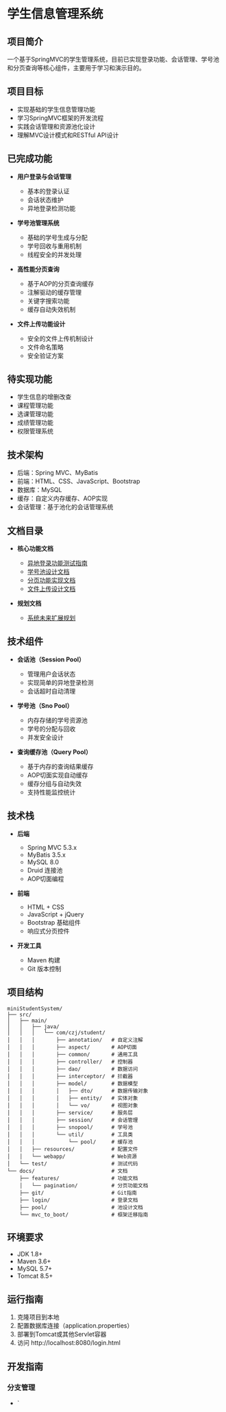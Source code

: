 # 学生信息管理系统

## 项目简介
一个基于SpringMVC的学生管理系统，目前已实现登录功能、会话管理、学号池和分页查询等核心组件，主要用于学习和演示目的。

## 项目目标
- 实现基础的学生信息管理功能
- 学习SpringMVC框架的开发流程
- 实践会话管理和资源池化设计
- 理解MVC设计模式和RESTful API设计

## 已完成功能
- **用户登录与会话管理**
  - 基本的登录认证
  - 会话状态维护
  - 异地登录检测功能
  
- **学号池管理系统**
  - 基础的学号生成与分配
  - 学号回收与重用机制
  - 线程安全的并发处理

- **高性能分页查询**
  - 基于AOP的分页查询缓存
  - 注解驱动的缓存管理
  - 关键字搜索功能
  - 缓存自动失效机制
  
- **文件上传功能设计**
  - 安全的文件上传机制设计
  - 文件命名策略
  - 安全验证方案

## 待实现功能
- 学生信息的增删改查
- 课程管理功能
- 选课管理功能
- 成绩管理功能
- 权限管理系统

## 技术架构
- 后端：Spring MVC、MyBatis
- 前端：HTML、CSS、JavaScript、Bootstrap
- 数据库：MySQL
- 缓存：自定义内存缓存、AOP实现
- 会话管理：基于池化的会话管理系统

## 文档目录
- **核心功能文档**
  - [异地登录功能测试指南](docs/login/session_test_guide.md)
  - [学号池设计文档](docs/pool/student_number_pool_design.md)
  - [分页功能实现文档](docs/features/pagination/pagination_implementation.md)
  - [文件上传设计文档](docs/features/file-upload/file_upload_design.md)
  
- **规划文档**
  - [系统未来扩展规划](docs/roadmap/future_expansion_plan.md)

## 技术组件
- **会话池（Session Pool）**
  - 管理用户会话状态
  - 实现简单的异地登录检测
  - 会话超时自动清理
  
- **学号池（Sno Pool）**
  - 内存存储的学号资源池
  - 学号的分配与回收
  - 并发安全设计

- **查询缓存池（Query Pool）**
  - 基于内存的查询结果缓存
  - AOP切面实现自动缓存
  - 缓存分组与自动失效
  - 支持性能监控统计

## 技术栈
- **后端**
  - Spring MVC 5.3.x
  - MyBatis 3.5.x
  - MySQL 8.0
  - Druid 连接池
  - AOP切面编程
  
- **前端**
  - HTML + CSS
  - JavaScript + jQuery
  - Bootstrap 基础组件
  - 响应式分页控件
  
- **开发工具**
  - Maven 构建
  - Git 版本控制

## 项目结构
```
miniStudentSystem/
├── src/
│   ├── main/
│   │   ├── java/
│   │   │   └── com/czj/student/
│   │   │       ├── annotation/   # 自定义注解
│   │   │       ├── aspect/       # AOP切面
│   │   │       ├── common/       # 通用工具
│   │   │       ├── controller/   # 控制器
│   │   │       ├── dao/          # 数据访问
│   │   │       ├── interceptor/  # 拦截器
│   │   │       ├── model/        # 数据模型
│   │   │       │   ├── dto/      # 数据传输对象
│   │   │       │   ├── entity/   # 实体对象
│   │   │       │   └── vo/       # 视图对象
│   │   │       ├── service/      # 服务层
│   │   │       ├── session/      # 会话管理
│   │   │       ├── snopool/      # 学号池
│   │   │       └── util/         # 工具类
│   │   │           └── pool/     # 缓存池
│   │   ├── resources/            # 配置文件
│   │   └── webapp/               # Web资源
│   └── test/                     # 测试代码
└── docs/                         # 文档
    ├── features/                 # 功能文档
    │   └── pagination/           # 分页功能文档
    ├── git/                      # Git指南
    ├── login/                    # 登录文档
    ├── pool/                     # 池设计文档
    └── mvc_to_boot/              # 框架迁移指南
```

## 环境要求
- JDK 1.8+
- Maven 3.6+
- MySQL 5.7+
- Tomcat 8.5+

## 运行指南
1. 克隆项目到本地
2. 配置数据库连接（application.properties）
3. 部署到Tomcat或其他Servlet容器
4. 访问 http://localhost:8080/login.html

## 开发指南

### 分支管理
- `